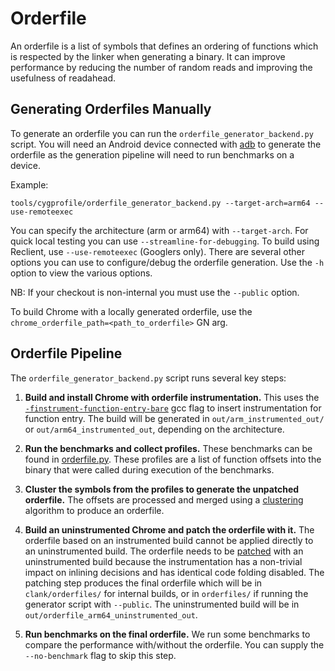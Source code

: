 # Orderfile

An orderfile is a list of symbols that defines an ordering of functions which is
respected by the linker when generating a binary. It can improve performance by
reducing the number of random reads and improving the usefulness of readahead.

## Generating Orderfiles Manually

To generate an orderfile you can run the `orderfile_generator_backend.py`
script. You will need an Android device connected with
[adb](https://developer.android.com/tools/adb) to generate the orderfile as the
generation pipeline will need to run benchmarks on a device.

Example:
```
tools/cygprofile/orderfile_generator_backend.py --target-arch=arm64 --use-remoteexec
```

You can specify the architecture (arm or arm64) with `--target-arch`. For quick
local testing you can use `--streamline-for-debugging`. To build using Reclient,
use `--use-remoteexec` (Googlers only). There are several other options you can
use to configure/debug the orderfile generation. Use the `-h` option to view the
various options.

NB: If your checkout is non-internal you must use the `--public` option.

To build Chrome with a locally generated orderfile, use the
`chrome_orderfile_path=<path_to_orderfile>` GN arg.

## Orderfile Pipeline

The `orderfile_generator_backend.py` script runs several key steps:

1. **Build and install Chrome with orderfile instrumentation.** This uses the
[`-finstrument-function-entry-bare`](https://gcc.gnu.org/onlinedocs/gcc/Instrumentation-Options.html#index-finstrument-functions)
gcc flag to insert instrumentation for function entry. The build will be
generated in `out/arm_instrumented_out/` or `out/arm64_instrumented_out`,
depending on the architecture.


2. **Run the benchmarks and collect profiles.** These benchmarks can be found
in [orderfile.py](../tools/perf/contrib/orderfile/orderfile.py). These profiles
are a list of function offsets into the binary that were called during execution
of the benchmarks.

3. **Cluster the symbols from the profiles to generate the unpatched orderfile.**
The offsets are processed and merged using a
[clustering](../tools/cygprofile/cluster.py) algorithm to produce an orderfile.

4. **Build an uninstrumented Chrome and patch the orderfile with it.** The
orderfile based on an instrumented build cannot be applied directly to an
uninstrumented build. The orderfile needs to be
[patched](../tools/cygprofile/patch_orderfile.py) with an uninstrumented build
because the instrumentation has a non-trivial impact on inlining decisions and
has identical code folding disabled. The patching step produces the final
orderfile which will be in `clank/orderfiles/` for internal builds, or in
`orderfiles/` if running the generator script with `--public`. The
uninstrumented build will be in `out/orderfile_arm64_uninstrumented_out`.

5. **Run benchmarks on the final orderfile.** We run some benchmarks to compare
the performance with/without the orderfile. You can supply the `--no-benchmark`
flag to skip this step.